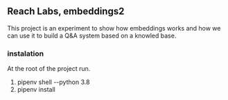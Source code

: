 ## Reach Labs, embeddings2
This project is an experiment to show how embeddings works and how we can use it to build a Q&A system based on a knowled base.

### instalation

At the root of the project run.

1. pipenv shell --python 3.8
2. pipenv install

